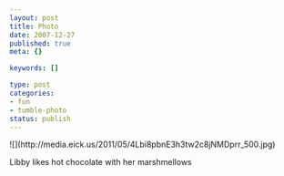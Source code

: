 ```yaml
--- 
layout: post
title: Photo
date: 2007-12-27
published: true
meta: {}

keywords: []

type: post
categories: 
- fun
- tumble-photo
status: publish
---
```

<div class="figure">            ![](http://media.eick.us/2011/05/4Lbi8pbnE3h3tw2c8jNMDprr_500.jpg)        </div>

Libby likes hot chocolate with her marshmellows

